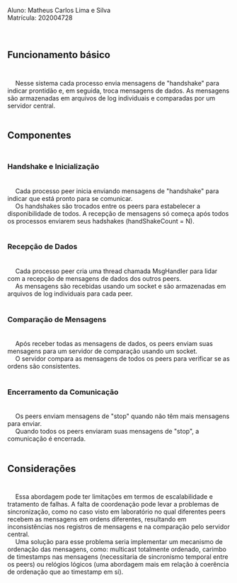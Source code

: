 Aluno: Matheus Carlos Lima e Silva <br>
Matrícula: 202004728 <br> <br> <br>

## <b>Funcionamento básico</b> <br> <br>

&emsp; Nesse sistema cada processo envia mensagens de "handshake" para indicar prontidão e, em seguida, troca mensagens de dados. As mensagens são armazenadas em arquivos de log individuais e comparadas por um servidor central. <br> <br>

## <b>Componentes</b> <br> <br>

### Handshake e Inicialização <br> <br>

&emsp; Cada processo peer inicia enviando mensagens de "handshake" para indicar que está pronto para se comunicar. <br>
&emsp; Os handshakes são trocados entre os peers para estabelecer a disponibilidade de todos. A recepção de mensagens só começa após todos os processos enviarem seus hadshakes (handShakeCount = N). <br> <br>

### Recepção de Dados <br> <br>

&emsp; Cada processo peer cria uma thread chamada MsgHandler para lidar com a recepção de mensagens de dados dos outros peers. <br>
&emsp; As mensagens são recebidas usando um socket e são armazenadas em arquivos de log individuais para cada peer. <br> <br>

### Comparação de Mensagens <br> <br>

&emsp; Após receber todas as mensagens de dados, os peers enviam suas mensagens para um servidor de comparação usando um socket. <br>
&emsp; O servidor compara as mensagens de todos os peers para verificar se as ordens são consistentes. <br> <br>

### Encerramento da Comunicação <br> <br>

&emsp; Os peers enviam mensagens de "stop" quando não têm mais mensagens para enviar. <br>
&emsp; Quando todos os peers enviaram suas mensagens de "stop", a comunicação é encerrada. <br> <br> 

## <b>Considerações</b> <br> <br>

&emsp; Essa abordagem pode ter limitações em termos de escalabilidade e tratamento de falhas. A falta de coordenação pode levar a problemas de sincronização, como no caso visto em laboratório no qual diferentes peers recebem as mensagens em ordens diferentes, resultando em inconsistências nos registros de mensagens e na comparação pelo servidor central. <br>
&emsp; Uma solução para esse problema seria implementar um mecanismo de ordenação das mensagens, como: multicast totalmente ordenado, carimbo de timestamps nas mensagens (necessitaria de sincronismo temporal entre os peers) ou relógios lógicos (uma abordagem mais em relação à coerência de ordenação que ao timestamp em si).



